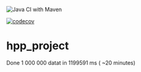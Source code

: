 ![Java CI with Maven](https://github.com/kamilcglr/hpp_project_gr6/workflows/Java%20CI%20with%20Maven/badge.svg)


[![codecov](https://codecov.io/gh/kamilcglr/hpp_project_gr6/branch/dev/graph/badge.svg?token=P4AQ072RCG)](https://codecov.io/gh/kamilcglr/hpp_project_gr6)


# hpp_project

Done 1 000 000 datat in 1199591 ms ( ~20 minutes)
